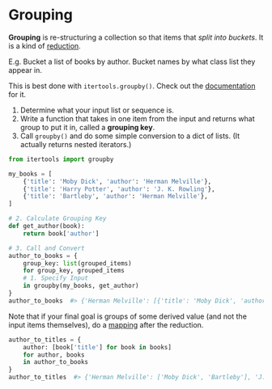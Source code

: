 # Grouping

**Grouping** is re-structuring a collection so that items that _split into buckets_.
It is a kind of [reduction](/notes/reducing.md).

E.g. Bucket a list of books by author.
Bucket names by what class list they appear in.

This is best done with `itertools.groupby()`.
Check out the [documentation](https://docs.python.org/3/library/itertools.html#itertools.groupby) for it.

1. Determine what your input list or sequence is.
1. Write a function that takes in one item from the input and returns what group to put it in, called a **grouping key**.
1. Call `groupby()` and do some simple conversion to a dict of lists. (It actually returns nested iterators.)

```py
from itertools import groupby

my_books = [
    {'title': 'Moby Dick', 'author': 'Herman Melville'},
    {'title': 'Harry Potter', 'author': 'J. K. Rowling'},
    {'title': 'Bartleby', 'author': 'Herman Melville'},
]

# 2. Calculate Grouping Key
def get_author(book):
    return book['author']

# 3. Call and Convert
author_to_books = {
    group_key: list(grouped_items)
    for group_key, grouped_items
    # 1. Specify Input
    in groupby(my_books, get_author)
}
author_to_books  #> {'Herman Melville': [{'title': 'Moby Dick', 'author': 'Herman Melville'}, {'title': 'Bartleby', 'author': 'Herman Melville'}], 'J. K. Rowling': [{'title': 'Harry Potter', 'author': 'J. K. Rowling'}]}
```

Note that if your final goal is groups of some derived value (and not the input items themselves), do a [mapping](/notes/mapping.md) after the reduction.

```py
author_to_titles = {
    author: [book['title'] for book in books]
    for author, books
    in author_to_books
}
author_to_titles  #> {'Herman Melville': ['Moby Dick', 'Bartleby'], 'J. K. Rowling': ['Harry Potter']}
```
